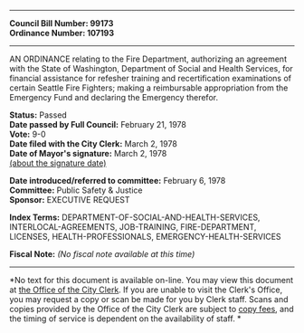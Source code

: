 * * * * *  
  
**Council Bill Number: [](#h0)[](#h2)99173**   
**Ordinance Number: 107193**  
  
* * * * *  
  
AN ORDINANCE relating to the Fire Department, authorizing an agreement with the State of Washington, Department of Social and Health Services, for financial assistance for refesher training and recertification examinations of certain Seattle Fire Fighters; making a reimbursable appropriation from the Emergency Fund and declaring the Emergency therefor.  
  
**Status:** Passed   
**Date passed by Full Council:** February 21, 1978   
**Vote:** 9-0   
**Date filed with the City Clerk:** March 2, 1978   
**Date of Mayor's signature:** March 2, 1978   
[(about the signature date)](/~public/approvaldate.htm)   
  
  
**Date introduced/referred to committee:** February 6, 1978   
**Committee:** Public Safety & Justice   
**Sponsor:** EXECUTIVE REQUEST   
  
**Index Terms:** DEPARTMENT-OF-SOCIAL-AND-HEALTH-SERVICES, INTERLOCAL-AGREEMENTS, JOB-TRAINING, FIRE-DEPARTMENT, LICENSES, HEALTH-PROFESSIONALS, EMERGENCY-HEALTH-SERVICES  
  
**Fiscal Note:** *(No fiscal note available at this time)*  
  
* * * * *  
  
*No text for this document is available on-line. You may view this document at [the Office of the City Clerk](http://www.seattle.gov/leg/clerk/contactUs.htm). If you are unable to visit the Clerk's Office, you may request a copy or scan be made for you by Clerk staff. Scans and copies provided by the Office of the City Clerk are subject to [copy fees](http://clerk.seattle.gov/~public/clerkfees.htm), and the timing of service is dependent on the availability of staff. *  
  
  
